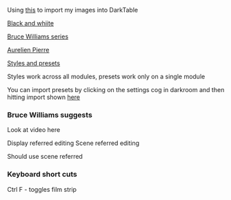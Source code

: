 Using [this](https://mathiashueber.com/migrate-from-lightroom-to-open-source-alternative/) to import my images into DarkTable

[Black and whiite](https://mel365.com/darktable-black-and-white/)

[Bruce Williams series](https://www.youtube.com/watch?v=xNvCA7lzMHI)

[Aurelien Pierre](https://www.youtube.com/watch?v=fQmjKteAYt8)

[Styles and presets](https://youtu.be/xGqH7SQIMzc)

Styles work across all modules, presets work only on a single module

You can import presets by clicking on the settings cog in darkroom and then hitting import shown [here](https://youtu.be/raZnhgT3PmY)

### Bruce Williams suggests

Look at video here

Display referred editing
Scene referred editing

Should use scene referred

### Keyboard short cuts

Ctrl F - toggles film strip


